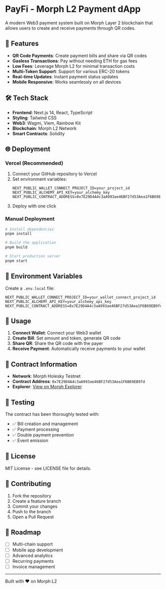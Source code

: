 # PayFi - Morph L2 Payment dApp

A modern Web3 payment system built on Morph Layer 2 blockchain that allows users to create and receive payments through QR codes.

## 🚀 Features

- **QR Code Payments**: Create payment bills and share via QR codes
- **Gasless Transactions**: Pay without needing ETH for gas fees
- **Low Fees**: Leverage Morph L2 for minimal transaction costs
- **Multi-Token Support**: Support for various ERC-20 tokens
- **Real-time Updates**: Instant payment status updates
- **Mobile Responsive**: Works seamlessly on all devices

## 🛠 Tech Stack

- **Frontend**: Next.js 14, React, TypeScript
- **Styling**: Tailwind CSS
- **Web3**: Wagmi, Viem, Rainbow Kit
- **Blockchain**: Morph L2 Network
- **Smart Contracts**: Solidity

## 🌐 Deployment

### Vercel (Recommended)

1. Connect your GitHub repository to Vercel
2. Set environment variables:
   ```
   NEXT_PUBLIC_WALLET_CONNECT_PROJECT_ID=your_project_id
   NEXT_PUBLIC_ALCHEMY_API_KEY=your_alchemy_key
   NEXT_PUBLIC_CONTRACT_ADDRESS=0x7E29D4A4c3aA993ae46BF27d53Aea1F6B69EB9fd
   ```
3. Deploy with one click

### Manual Deployment

```bash
# Install dependencies
pnpm install

# Build the application
pnpm build

# Start production server
pnpm start
```

## 🔧 Environment Variables

Create a `.env.local` file:

```env
NEXT_PUBLIC_WALLET_CONNECT_PROJECT_ID=your_wallet_connect_project_id
NEXT_PUBLIC_ALCHEMY_API_KEY=your_alchemy_api_key
NEXT_PUBLIC_CONTRACT_ADDRESS=0x7E29D4A4c3aA993ae46BF27d53Aea1F6B69EB9fd
```

## 📱 Usage

1. **Connect Wallet**: Connect your Web3 wallet
2. **Create Bill**: Set amount and token, generate QR code
3. **Share QR**: Share the QR code with the payer
4. **Receive Payment**: Automatically receive payments to your wallet

## 🔗 Contract Information

- **Network**: Morph Holesky Testnet
- **Contract Address**: `0x7E29D4A4c3aA993ae46BF27d53Aea1F6B69EB9fd`
- **Explorer**: [View on Morph Explorer](https://explorer-holesky.morphl2.io/address/0x7E29D4A4c3aA993ae46BF27d53Aea1F6B69EB9fd)

## 🧪 Testing

The contract has been thoroughly tested with:
- ✅ Bill creation and management
- ✅ Payment processing
- ✅ Double payment prevention
- ✅ Event emission

## 📄 License

MIT License - see LICENSE file for details.

## 🤝 Contributing

1. Fork the repository
2. Create a feature branch
3. Commit your changes
4. Push to the branch
5. Open a Pull Request

## 🎯 Roadmap

- [ ] Multi-chain support
- [ ] Mobile app development
- [ ] Advanced analytics
- [ ] Recurring payments
- [ ] Invoice management

---

Built with ❤️ on Morph L2 